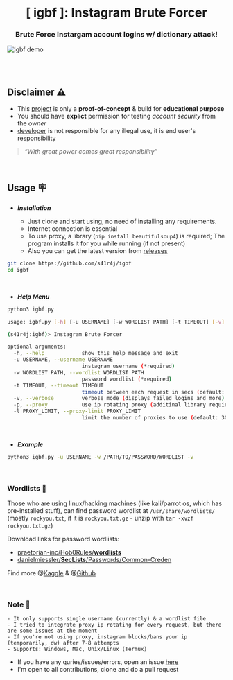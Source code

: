 <h1 align=center> [ igbf ]: Instagram Brute Forcer </h1>
<h3 align=center> Brute Force Instargam account logins w/ dictionary attack! </h3>


<!-- <p align="center">
    <a href="#" alt="version">
        <img src="https://img.shields.io/badge/dynamic/json?color=blue&label=version&query=%24.version&url=https%3A%2F%2Fraw.githubusercontent.com%2Fs41r4j%2Figbf%2Fmain%2F.media%2Fmaintainer.json" /></a>
    <a href="#" alt="language">
        <img src="https://img.shields.io/badge/dynamic/json?color=blue&label=language&query=%24.language&url=https%3A%2F%2Fraw.githubusercontent.com%2Fs41r4j%2Figbf%2Fmain%2F.media%2Fmaintainer.json" /></a>
  <a href="https://github.com/s41r4j/igbf/releases" alt="latest release">
        <img src="https://img.shields.io/badge/dynamic/json?color=success&label=latest release&query=%24.release&url=https%3A%2F%2Fraw.githubusercontent.com%2Fs41r4j%2Figbf%2Fmain%2F.media%2Fmaintainer.json" /></a>
    <a href="#" alt="Stars">
        <img src="https://img.shields.io/github/stars/s41r4j/igbf.svg" /></a>
    <a href="https://github.com/s41r4j/igbf" alt="Activity">
        <img src="https://img.shields.io/github/commit-activity/m/s41r4j/igbf" /></a>
    <a href="https://twitter.com/intent/follow?screen_name=s41r4j">
        <img src="https://img.shields.io/twitter/follow/s41r4j?style=social&logo=twitter"
            alt="follow on Twitter"></a>
</p> -->


![igbf demo](./.media/igbf_demo.gif)



<br><br>

## Disclaimer :warning:
- This [project](https://github.com/s41r4j/igbf/) is only a __proof-of-concept__ & build for __educational purpose__
- You should have __explict__ permission for testing _account security_ from the _owner_ 
- [developer](https://github.com/s41r4j) is not responsible for any illegal use, it is end user's responsibility
>  _“With great power comes great responsibility”_

<br>

## Usage :placard:

- ___Installation___

    - Just clone and start using, no need of installing any requirements.
    - Internet connection is essential
    - To use proxy, a library (`pip install beautifulsoup4`) is required; The program installs it for you while running (if not present)
    - Also you can get the latest version from [releases](https://github.com/s41r4j/igbf/releases)
    

```bash
git clone https://github.com/s41r4j/igbf
cd igbf
```

<br>

- ___Help Menu___

```bash
python3 igbf.py
```

``` bash
usage: igbf.py [-h] [-u USERNAME] [-w WORDLIST PATH] [-t TIMEOUT] [-v] [-p] [-l PROXY_LIMIT]

(s41r4j:igbf)> Instagram Brute Forcer

optional arguments:
  -h, --help            show this help message and exit
  -u USERNAME, --username USERNAME
                        instagram username (*required)
  -w WORDLIST PATH, --wordlist WORDLIST PATH
                        password wordlist (*required)
  -t TIMEOUT, --timeout TIMEOUT
                        timeout between each request in secs (default: 2)
  -v, --verbose         verbose mode (displays failed logins and more)
  -p, --proxy           use ip rotating proxy (additinal library required)
  -l PROXY_LIMIT, --proxy-limit PROXY_LIMIT
                        limit the number of proxies to use (default: 300; max: 300; min: 1)

```

<br>

- ___Example___

```bash
python3 igbf.py -u USERNAME -w /PATH/TO/PASSWORD/WORDLIST -v
```

<br>

### Wordlists :page_with_curl:

Those who are using linux/hacking machines (like kali/parrot os, which has pre-installed stuff), can find password wordlist at `/usr/share/wordlists/` (mostly `rockyou.txt`, if it is `rockyou.txt.gz` - unzip with `tar -xvzf rockyou.txt.gz`)

Download links for password wordlists:
- [praetorian-inc/Hob0Rules/__wordlists__](https://github.com/praetorian-inc/Hob0Rules/tree/master/wordlist)
- [danielmiessler/__SecLists__/Passwords/Common-Creden](https://github.com/danielmiessler/SecLists/tree/master/Passwords/Common-Credentials)

Find more @[Kaggle](https://www.kaggle.com/search?q=Common+Password+List) & @[Github](https://github.com/search?q=passwords%20wordlists&type=repositories)


<br>

### Note :bookmark_tabs:
    - It only supports single username (currently) & a wordlist file
    - I tried to integrate proxy ip rotating for every request, but there are some issues at the moment
    - If you're not using proxy, instagram blocks/bans your ip (temporarily, dw) after 7-8 attempts
    - Supports: Windows, Mac, Unix/Linux (Termux)
    
- If you have any quries/issues/errors, open an issue [here](https://github.com/s41r4j/igbf/issues)
- I'm open to all contributions, clone and do a pull request



<!-- ![starchart](https://starchart.cc/s41r4j/igbf.svg) -->

